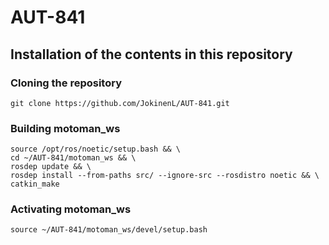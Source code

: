 # AUT-841

## Installation of the contents in this repository

### Cloning the repository

	git clone https://github.com/JokinenL/AUT-841.git
	
### Building motoman_ws
	source /opt/ros/noetic/setup.bash && \
	cd ~/AUT-841/motoman_ws && \
	rosdep update && \
	rosdep install --from-paths src/ --ignore-src --rosdistro noetic && \
	catkin_make
	
### Activating motoman_ws
	source ~/AUT-841/motoman_ws/devel/setup.bash
